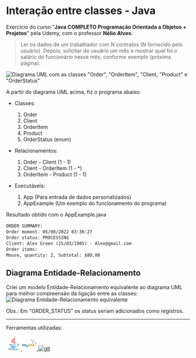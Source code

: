 

# Interação entre classes - Java

Exercício do curso "**Java COMPLETO Programação Orientada a Objetos + Projetos**" pela Udemy, com o professor **Nélio Alves**:


> Ler os dados de um trabalhador com N contratos (N fornecido pelo
> usuário). Depois, solicitar do usuário um mês e mostrar qual foi o
> salário do funcionário nesse mês, conforme exemplo (próxima página).

![Diagrama UML com as classes "Order", "OrderItem", "Client, "Product" e "OrderStatus"](https://i.imgur.com/hDXtIv6.png)


A partir do diagrama UML acima, fiz o programa abaixo:
 - Classes:
   
    1. Order
    2. Client
    3. OrderItem
    4. Product
    5. OrderStatus (enum)
   
 - Relacionamentos:
   
    1. Order - Client (1 - 1)
    2. Client - OrderItem (1 - *)
    3. OrderItem - Product (1 - 1)
 - Executáveis:
   
    1. App (Para entrada de dados personalizados)
    2. AppExample (Um exemplo do funcionamento do programa)

Resultado obtido com o AppExample.java

    ORDER SUMMARY:
    Order moment: 05/08/2022 03:36:27
    Order status: PROCESSING
    Client: Alex Green (15/03/1985) - Alex@gmail.com
    Order items:
    Mouse, quantity: 2, Subtotal: $80,00

## Diagrama Entidade-Relacionamento

Criei um modelo Entidade-Relacionamento equivalente ao diagrama UML para melhor compreensão da ligação entre as classes:
![Diagrama Entidade-Relacionamento equivalente](https://i.imgur.com/3Vy8TDk.png)

Obs.: Em "ORDER_STATUS" os status seriam adicionados como registros.

---
Ferramentas utilizadas: 
<p align="left">
<a href="https://www.java.com" target="_blank" rel="noreferrer"> <img src="https://raw.githubusercontent.com/devicons/devicon/master/icons/java/java-original.svg" alt="java" width="40" height="40"/> </a>
<a href="https://www.w3.org/html/" target="_blank" rel="noreferrer"> 
 <img src="https://raw.githubusercontent.com/devicons/devicon/master/icons/mysql/mysql-original-wordmark.svg" alt="mysql" width="40" height="40"/> </a> 
 <a href="https://git-scm.com/" target="_blank" rel="noreferrer"> <img src="https://www.vectorlogo.zone/logos/git-scm/git-scm-icon.svg" alt="git" width="40" height="40"/> 
